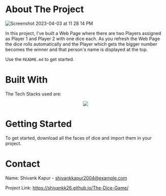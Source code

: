 
<!-- ABOUT THE PROJECT -->
# About The Project
![Screenshot 2023-04-03 at 11 28 14 PM](https://user-images.githubusercontent.com/115289871/229589594-fc472b45-a92c-480e-9345-2350e92e5ef2.png)



In this project, I've built a Web Page where there are two Players assigned as Player 1 and Player 2 with one dice each. As you refresh the Web Page the dice rolls automatically and the Player which gets the bigger number becomes the winner and that person's name is displayed at the top.


Use the `README.md` to get started.



<!-- BUILT WITH -->
# Built With

The Tech Stacks used are:

<div align="center">
<a href="https://skillicons.dev">
    <img src="https://skillicons.dev/icons?i=html,css,js" />
</a>
</div>



<!-- GETTING STARTED -->
# Getting Started

To get started, download all the faces of dice and import them in your project.





<!-- CONTACT -->
# Contact

Name: Shivank Kapur - shivankkapur2004@example.com

Project Link: https://shivankk26.github.io/The-Dice-Game/

